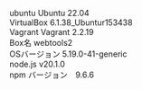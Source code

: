ubuntu  Ubuntu 22.04            
VirtualBox  6.1.38_Ubuntur153438          
Vagrant  Vagrant 2.2.19       
Box名  webtools2       
OSバージョン 5.19.0-41-generic       
node.js  v20.1.0        
npm バージョン　9.6.6       
